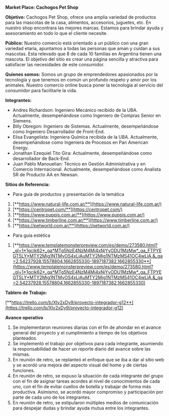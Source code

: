 **Market Place: Cachogos Pet Shop**

**Objetivo:** Cachogos Pet Shop, ofrece una amplia variedad de productos para las mascotas de la casa, alimentos, accesorios, juguetes, etc. En nuestro shop encontrara las mejores marcas. Estamos para brindar ayuda y asesoramiento en todo lo que el cliente necesite. 

**Público:** Nuestro comercio está orientado a un público con una gran variedad etaria, apuntamos a todas las personas que aman y cuidan a sus mascotas. Esta relevado que 8 de cada 10 familias en Argentina tienen una mascota. El objetivo del sitio es crear una página sencilla y atractiva para satisfacer las necesidades de este consumidor. 

**Quienes somos:** Somos un grupo de emprendedores apasionados por la tecnología y que tenemos en común un profundo respeto y amor por los animales. Nuestro comercio online busca poner la tecnología al servicio del consumidor para facilitarle la vida.  

**Integrantes:**

- Andres Richardson: Ingeniero Mecánico recibido de la UBA. Actualmente, desempeñándose como Ingeniero de Compras Senior en Siemens.
- Billy Obregon: Ingeniero de Sistemas. Actualmente, desempeñándose como Ingeniero Desarrollador de Front-End.
- Elisa Evangelista: Ingeniera Química recibida de la UBA. Actualmente, desempeñándose como Ingeniera de Procesos en Pan American Energy.
- Jonathan Ezequiel Tito Gira: Actualmente, desempeñándose como desarrollador de Back-End.
- Juan Pablo Manouelian: Técnico en Gestión Administrativa y en Comercio Internacional. Actualmente, desempeñándose como Analista SR de Producto AA en Newsan.

**Sitios de Referencia:**

- Para guía de productos y presentación de la temática
1. [**https://www.natural-life.com.ar/**](https://www.natural-life.com.ar/)
1. [**https://centropet.com/**](https://centropet.com/)
1. [**https://www.puppis.com.ar/**](https://www.puppis.com.ar/)
1. [**https://www.timberline.com.ar/**](https://www.timberline.com.ar/)
1. [**https://petworld.com.ar/**](https://petworld.com.ar/)

- Para guía estética 
1. [**https://www.templatemonsterpreview.com/es/demo/273580.html?_gl=1*1gcik62*_ga*MTg5NzE4NzM4Mi4xNjYyODU1MzMw*_ga_FTPYEGT5LY*MTY2Mjg1NTMyOS4xLjAuMTY2Mjg1NTMzMS41OC4wLjA.&_ga=2.54237928.15578804.1662855330-1897187382.1662855330**](https://www.templatemonsterpreview.com/es/demo/273580.html?_gl=1*1gcik62*_ga*MTg5NzE4NzM4Mi4xNjYyODU1MzMw*_ga_FTPYEGT5LY*MTY2Mjg1NTMyOS4xLjAuMTY2Mjg1NTMzMS41OC4wLjA.&_ga=2.54237928.15578804.1662855330-1897187382.1662855330)

**Tablero de Trabajo:**

[**https://trello.com/b/XIv2xDy9/proyecto-integrador-g12**](https://trello.com/b/XIv2xDy9/proyecto-integrador-g12)



**Avance operativo**

1. Se implementaron reuniones diarias con el fin de ahondar en el avance general del proyecto y el cumplimiento a tiempo de los objetivos planteados.
2. Se implementó el trabajo por objetivos para cada integrante, asumiendo la responsabilidad de hacer un reporte diario del avance sobre las mismas.
3. En reunión de retro, se replanteó el enfoque que se iba a dar al sitio web y se acordó una mejora del aspecto visual del home y de ciertas funciones.
4. En reunión de retro, se expuso la situación de cada integrante del grupo con el fin de asignar tareas acordes al nivel de conocimientos de cada uno, con el fin de evitar cuellos de botella y trabajar de forma más productiva. Asímismo, se acordó mayor compromiso y participación por parte de cada uno de los integrantes.
5. En reunión de retro, se estipularon múltiples medios de comunicación para despejar dudas y brindar ayuda mutua entre los integrantes.

